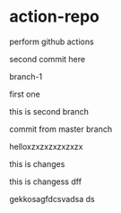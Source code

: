 # action-repo
perform github actions


second commit here

branch-1

first one

this is second branch

commit from master branch



helloxzxzxzxzxzxzx

this is changes


this is changess
dff

gekkosagfdcsvadsa ds
